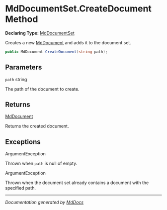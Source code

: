 # MdDocumentSet.CreateDocument Method

**Declaring Type:** [MdDocumentSet](../index.md)

Creates a new [MdDocument](../../MdDocument/index.md) and adds it to the document set.

```csharp
public MdDocument CreateDocument(string path);
```

## Parameters

`path`  string

The path of the document to create.

## Returns

[MdDocument](../../MdDocument/index.md)

Returns the created document.

## Exceptions

ArgumentException

Thrown when `path` is null of empty.

ArgumentException

Thrown when the document set already contains a document with the specified path.

___

*Documentation generated by [MdDocs](https://github.com/ap0llo/mddocs)*
